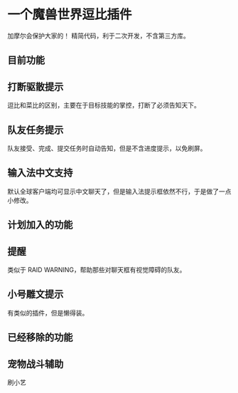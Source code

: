 一个魔兽世界逗比插件
============================

加摩尔会保护大家的！
精简代码，利于二次开发，不含第三方库。

目前功能
--------
## 打断驱散提示
逗比和菜比的区别，主要在于目标技能的掌控，打断了必须告知天下。
## 队友任务提示
队友接受、完成、提交任务时自动告知，但是不含进度提示，以免刷屏。
## 输入法中文支持
默认全球客户端均可显示中文聊天了，但是输入法提示框依然不行，于是做了一点小修改。

计划加入的功能
--------------
## 提醒
类似于 RAID WARNING，帮助那些对聊天框有视觉障碍的队友。
## 小号雕文提示
有类似的插件，但是懒得装。


已经移除的功能
--------------
## 宠物战斗辅助
刷小艺
